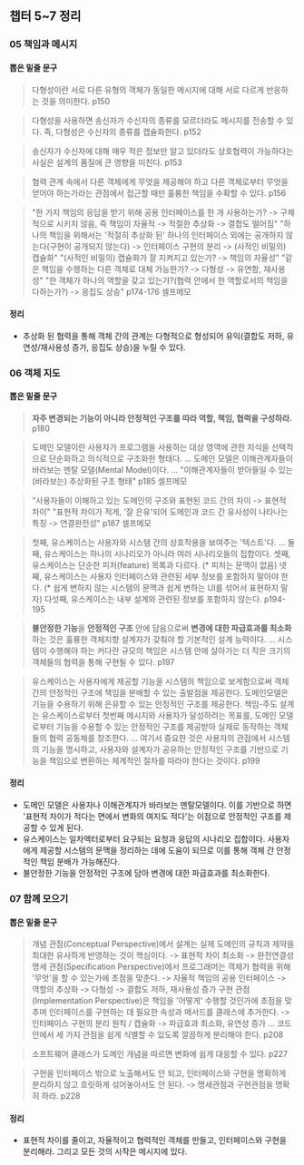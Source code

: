 ## 챕터 5~7 정리

### 05 책임과 메시지

#### 뽑은 밑줄 문구
> 다형성이란 서로 다른 유형의 객체가 동일한 메시지에 대해 서로 다르게 반응하는 것을 의미한다.
> p150

> 다형성을 사용하면 송신자가 수신자의 종류를 모르더라도 메시지를 전송할 수 있다. 즉, 다형성은 수신자의 종류를 캡슐화한다.
> p152

> 송신자가 수신자에 대해 매우 적은 정보만 알고 있더라도 상호협력이 가능하다는 사실은 설계의 품질에 큰 영향을 미친다.
> p153

> 협력 관계 속에서 다른 객체에게 무엇을 제공해야 하고 다른 객체로부터 무엇을 얻어야 하는가라는 관점에서 접근할 때만 훌륭한 책임을 수확할 수 있다.
> p156

> "한 가지 책임의 응답을 받기 위해 공용 인터페이스를 한 개 사용하는가? -> 구체적으로 시키지 않음, 즉 책임이 자율적 -> 적절한 추상화 -> 결합도 떨어짐"
> "하나의 책임을 위해서는 '적절히 추상화 된' 하나의 인터페이스 외에는 공개하지 않는다(구현이 공개되지 않는다) -> 인터페이스 구현의 분리 -> (사적인 비밀의) 캡슐화"
> "(사적인 비밀의) 캡슐화가 잘 지켜지고 있는가? -> 책임의 자율성"
> "같은 책임을 수행하는 다른 객체로 대체 가능한가? -> 다형성 -> 유연함, 재사용성"
> "한 객체가 하나의 역할을 갖고 있는가?(협력 안에서 한 역할로서의 책임을 다하는가?) -> 응집도 상승"
> p174-176 셀프메모

#### 정리
- 추상화 된 협력을 통해 객체 간의 관계는 다형적으로 형성되어 유익(결합도 저하, 유연성/재사용성 증가, 응집도 상승)을 누릴 수 있다.

### 06 객체 지도

#### 뽑은 밑줄 문구
> **자주 변경되는 기능이 아니라 안정적인 구조를 따라 역할, 책임, 협력을 구성하라.**
> p180

> 도메인 모델이란 사용자가 프로그램을 사용하는 대상 영역에 관한 지식을 선택적으로 단순화하고 의식적으로 구조화한 형태다.
> ...
> 도메인 모델은 이해관계자들이 바라보는 멘탈 모델(Mental Model)이다.
> ...
> "이해관계자들이 받아들일 수 있는(바라보는) 추상화된 구조 형태"
> p185 셀프메모

> "사용자들이 이해하고 있는 도메인의 구조와 표현된 코드 간의 차이 -> 표현적 차이"
> "표현적 차이가 적게, '잘 은유'되어 도메인과 코드 간 유사성이 나타나는 특징 -> 연결완전성"
> p187 셀프메모

> 첫째, 유스케이스는 사용자와 시스템 간의 상호작용을 보여주는 '텍스트'다.
> ...
> 둘째, 유스케이스는 하나의 시나리오가 아니라 여러 시나리오들의 집합이다.
> 셋째, 유스케이스는 단순한 피처(feature) 목록과 다르다. (* 피처는 문맥이 없음)
> 넷째, 유스케이스는 사용자 인터페이스와 관련된 세부 정보를 포함하지 말아야 한다. (* 쉽게 변하지 않는 시스템의 문맥과 쉽게 변하는 UI를 섞어서 표현하지 말자)
> 다섯째, 유스케이스는 내부 설계와 관련된 정보를 포함하지 않는다.
> p194-195

> **불안정한 기능**을 **안정적인 구조** 안에 담음으로써 **변경에 대한 파급효과를 최소화**하는 것은 훌륭한 객체지향 설계자가 갖춰야 할 기본적인 설계 능력이다.
> ...
> 시스템이 수행해야 하는 커다란 규모의 책임은 시스템 안에 살아가는 더 작은 크기의 객체들의 협력을 통해 구현될 수 있다.
> p197

> 유스케이스는 사용자에게 제공할 기능을 시스템의 책임으로 보게함으로써 객체 간의 안정적인 구조에 책임을 분배할 수 있는 출발점을 제공한다. 도메인모델은 기능을 수용하기 위해 은유할 수 있는 안정적인 구조를 제공한다. 책임-주도 설계는 유스케이스로부터 첫번째 메시지와 사용자가 달성하려는 목표를, 도메인 모델로부터 기능을 수용할 수 있는 안정적인 구조를 제공받아 실제로 동작하는 객체들의 협력 공동체를 창조한다.
> ...
> 여기서 중요한 것은 사용자의 관점에서 시스템의 기능을 명시하고, 사용자와 설계자가 공유하는 안정적인 구조를 기반으로 기능을 책임으로 변환하는 체계적인 절차를 따라야 한다는 것이다.
> p199

#### 정리
- 도메인 모델은 사용자나 이해관계자가 바라보는 멘탈모델이다. 이를 기반으로 하면 '표현적 차이가 적다는 면에서 변화의 여지도 적다'는 이점으로 안정적인 구조를 제공할 수 있게 된다.
- 유스케이스는 일차액터로부터 요구되는 요청과 응답의 시나리오 집합이다. 사용자에게 제공할 시스템의 문맥을 정리하는 데에 도움이 되므로 이를 통해 객체 간 안정적인 책임 분배가 가능해진다.
- 불안정한 기능을 안정적인 구조에 담아 변경에 대한 파급효과를 최소화한다.

### 07 함께 모으기

#### 뽑은 밑줄 문구
> 개념 관점(Conceptual Perspective)에서 설계는 실제 도메인의 규칙과 제약을 최대한 유사하게 반영하는 것이 핵심이다. 
>     -> 표현적 차이 최소화 -> 완전연결성
> 명세 관점(Specification Perspective)에서 프로그래머는 객체가 협력을 위해 '무엇'을 할 수 있는가에 초점을 맞춘다. 
>     -> 자율적 책임의 공용 인터페이스 -> 역할의 추상화 -> 다형성 -> 결합도 저하, 재사용성 증가
> 구현 관점(Implementation Perspective)은 책임을 '어떻게' 수행할 것인가에 초점을 맞추며 인터페이스를 구현하는 데 필요한 속성과 메서드를 클래스에 추가한다. 
>     -> 인터페이스 구현의 분리 원칙 / 캡슐화 -> 파급효과 최소화, 유연성 증가
> ...
> 코드 안에서 세 가지 관점을 쉽게 식별할 수 있도록 깔끔하게 분리해야 한다.
> p208

> 소프트웨어 클래스가 도메인 개념을 따르면 변화에 쉽게 대응할 수 있다.
> p227

> 구현을 인터페이스 밖으로 노출해서도 안 되고, 인터페이스와 구현을 명확하게 분리하지 않고 흐릿하게 섞어놓아서도 안 된다.
>     -> 명세관점과 구현관점을 명확히 하라.
> p228

#### 정리
- 표현적 차이를 줄이고, 자율적이고 협력적인 객체를 만들고, 인터페이스와 구현을 분리해라. 그리고 모든 것의 시작은 메시지에 있다.
